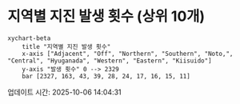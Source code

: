 # 지역별 지진 발생 횟수 (상위 10개)

```mermaid
xychart-beta
    title "지역별 지진 발생 횟수"
    x-axis ["Adjacent", "Off", "Northern", "Southern", "Noto,", "Central", "Hyuganada", "Western", "Eastern", "Kiisuido"]
    y-axis "발생 횟수" 0 --> 2329
    bar [2327, 163, 43, 39, 28, 24, 17, 16, 15, 11]
```

업데이트 시간: 2025-10-06 14:04:31
